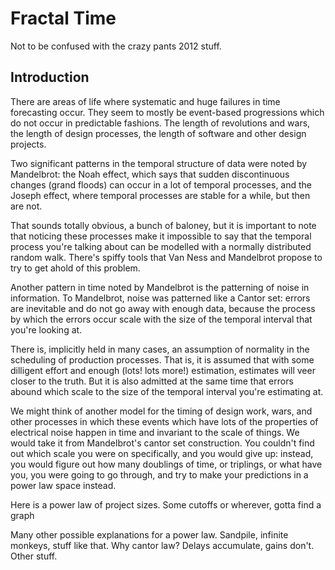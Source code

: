 Fractal Time
=====

Not to be confused with the crazy pants 2012 stuff.

Introduction
---

There are areas of life where systematic and huge failures in time forecasting occur. They seem to mostly be event-based progressions which do not occur in predictable fashions. The length of revolutions and wars, the length of design processes, the length of software and other design projects.

Two significant patterns in the temporal structure of data were noted by Mandelbrot: the Noah effect, which says that sudden discontinuous changes (grand floods) can occur in a lot of temporal processes, and the Joseph effect, where temporal processes are stable for a while, but then are not.

That sounds totally obvious, a bunch of baloney, but it is important to note that noticing these processes make it impossible to say that the temporal process you're talking about can be modelled with a normally distributed random walk. There's spiffy tools that Van Ness and Mandelbrot propose to try to get ahold of this problem.

Another pattern in time noted by Mandelbrot is the patterning of noise in information. To Mandelbrot, noise was patterned like a Cantor set: errors are inevitable and do not go away with enough data, because the process by which the errors occur scale with the size of the temporal interval that you're looking at.

There is, implicitly held in many cases, an assumption of normality in the scheduling of production processes. That is, it is assumed that with some dilligent effort and enough (lots! lots more!) estimation, estimates will veer closer to the truth. But it is also admitted at the same time that errors abound which scale to the size of the temporal interval you're estimating at.

We might think of another model for the timing of design work, wars, and other processes in which these events which have lots of the properties of electrical noise happen in time and invariant to the scale of things. We would take it from Mandelbrot's cantor set construction. You couldn't find out which scale you were on specifically, and you would give up: instead, you would figure out how many doublings of time, or triplings, or what have you, you were going to go through, and try to make your predictions in a power law space instead.

Here is a power law of project sizes. Some cutoffs or wherever, gotta find a graph

Many other possible explanations for a power law. Sandpile, infinite monkeys, stuff like that. Why cantor law? Delays accumulate, gains don't. Other stuff.
